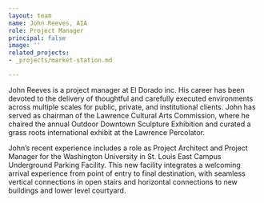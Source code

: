 ```yaml
---
layout: team
name: John Reeves, AIA
role: Project Manager
principal: false
image: ''
related_projects:
- _projects/market-station.md

---
```

John Reeves is a project manager at El Dorado inc. His career has been devoted to the delivery of thoughtful and carefully executed environments across multiple scales for public, private, and institutional clients. John has served as chairman of the Lawrence Cultural Arts Commission, where he chaired the annual Outdoor Downtown Sculpture Exhibition and curated a grass roots international exhibit at the Lawrence Percolator.

John’s recent experience includes a role as Project Architect and Project Manager for the Washington University in St. Louis East Campus Underground Parking Facility. This new facility integrates a welcoming arrival experience from point of entry to final destination, with seamless vertical connections in open stairs and horizontal connections to new buildings and lower level courtyard.